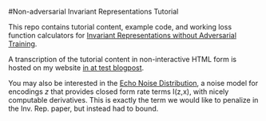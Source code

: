 #Non-adversarial Invariant Representations Tutorial

This repo contains tutorial content, example code, and working loss function
calculators for
[Invariant Representations without Adversarial Training](https://arxiv.org/abs/1805.09458).

A transcription of the tutorial content in non-interactive HTML form is hosted
on my website [in at test blogpost](dcmoyer.github.io/selfhosted/blag.html).

You may also be interested in the [Echo Noise Distribution](https://arxiv.org/abs/1904.07199),
a noise model for encodings _z_ that provides closed form rate terms I(z,x),
with nicely computable derivatives. This is exactly the term we would like to
penalize in the Inv. Rep. paper, but instead had to bound.


